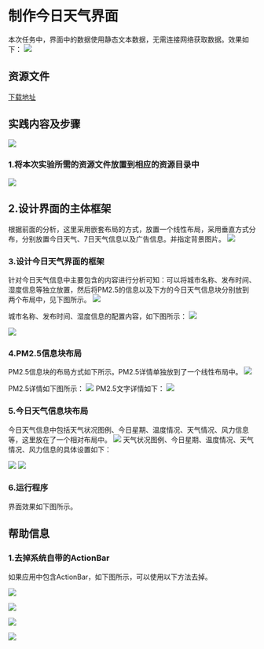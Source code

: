 # 制作今日天气界面



本次任务中，界面中的数据使用静态文本数据，无需连接网络获取数据。效果如下：
![](imags/03/image002.png)


## 资源文件

[下载地址](http://mobile100.zhangqx.com/assets/docs/projects/weather03_res.zip)


## 实践内容及步骤


![](imags/03/3-2.png)


### 1.将本次实验所需的资源文件放置到相应的资源目录中
![](imags/03/3-3.png)


## 2.设计界面的主体框架

根据前面的分析，这里采用嵌套布局的方式，放置一个线性布局，采用垂直方式分布，分别放置今日天气、7日天气信息以及广告信息。并指定背景图片。
![](imags/03/image004.png)


### 3.设计今日天气界面的框架

针对今日天气信息中主要包含的内容进行分析可知：可以将城市名称、发布时间、湿度信息等独立放置，然后将PM2.5的信息以及下方的今日天气信息块分别放到两个布局中，见下图所示。
![](imags/03/image005.png)

城市名称、发布时间、湿度信息的配置内容，如下图所示：
![](imags/03/image006.png)


![](imags/03/image007.png)


### 4.PM2.5信息块布局

PM2.5信息块的布局方式如下所示。PM2.5详情单独放到了一个线性布局中。
![](imags/03/image008.png)

PM2.5详情如下图所示：
![](imags/03/image009.png)
PM2.5文字详情如下：
![](imags/03/image010.png)



### 5.今日天气信息块布局


今日天气信息中包括天气状况图例、今日星期、温度情况、天气情况、风力信息等，这里放在了一个相对布局中。
![](imags/03/image011.png)
天气状况图例、今日星期、温度情况、天气情况、风力信息的具体设置如下：

![](imags/03/image012.png)
![](imags/03/image013.png)

### 6.运行程序

界面效果如下图所示。




## 帮助信息


### 1.去掉系统自带的ActionBar
如果应用中包含ActionBar，如下图所示，可以使用以下方法去掉。

![](imags/03/image014.png)

![](imags/03/image015.png)

![](imags/03/image016.png)

![](imags/03/image017.png)







